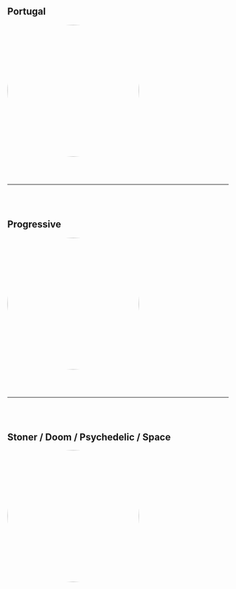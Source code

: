 
<style>
figure {
  border: 0px #cccccc solid;
  padding: 4px;
  margin: auto;
  align: center;
}

figcaption {
  background-color: white;
  color: black;
  font-style: bold;
  padding: 2px;
  text-align: center;
}
</style>

<h2>Portugal</h2>
<a href="https://radioninjapirata.github.io/radio_rockportugues.html" target="_blank"><img src="https://mosaic.scdn.co/640/ab67616d0000b2734fd7f26ac5c3c6b7bca323e3ab67616d0000b273973f88dd2cc2fcd15ec8f47fab67616d0000b273bfd55da33479591238eed119ab67616d0000b273df0e3446be2b963bce22d4e2" height="300" width="auto" style="border-radius:50%"></a>

<br /> <br />
<hr style="height:2px;border-width:0;color:gray;background-color:gray"> 
<br /><br />

<h2>Progressive</h2>
<a href="https://radioninjapirata.github.io/radio_progrock.html" target="_blank"><img src="https://mosaic.scdn.co/640/ab67616d0000b27303ce7f46b41bc4c30a32fcebab67616d0000b2731f7e267179c3c6a4a1c7c9fbab67616d0000b273bb56125797a7b052b4155e69ab67616d0000b273dd10f1809eec5d48550df018" height="300" width="auto" style="border-radius:50%"></a>

<br /> <br />
<hr style="height:2px;border-width:0;color:gray;background-color:gray"> 
<br /><br />

<h2>Stoner / Doom / Psychedelic / Space</h2>
<a href="https://radioninjapirata.github.io/radio_stonerrock.html" target="_blank"><img src="https://mosaic.scdn.co/640/ab67616d0000b2735101296f7ff95efa4a0dad26ab67616d0000b2736999f9d550626bf1f94be4d2ab67616d0000b273e0d319a126b83c153b06bb37ab67616d0000b273fea4535e1106ef54c8baa822" height="300" width="auto" style="border-radius:50%"></a>

